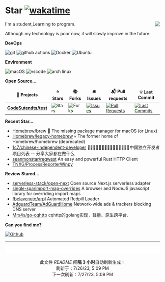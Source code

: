 # Star [![wakatime](https://wakatime.com/badge/user/840d21f8-ccf6-4443-ba54-0b5c2549c2e4.svg)](https://wakatime.com/@840d21f8-ccf6-4443-ba54-0b5c2549c2e4)

<picture>
  <source
    srcset="https://github-readme-stats.vercel.app/api?username=CodeSutendts&show_icons=true&theme=dark"
  />
  <source
    srcset="https://github-readme-stats.vercel.app/api?username=CodeSutendts&show_icons=true"
    media="(prefers-color-scheme: light), (prefers-color-scheme: no-preference)"
  />
  <img src="https://github-readme-stats.vercel.app/api?username=CodeStudents&show_icons=true" align=right />
</picture>


I'm a student,Learning to program.

Although my technology is poor now, it will slowly improve in the future.

**DevOps**

<p>
  <img alt="git" src="https://img.shields.io/badge/-Git-F05032?style=flat-square&logo=git&logoColor=white" />
  <img alt="github actions"
    src="https://img.shields.io/badge/-Github_Actions-2088FF?style=flat-square&logo=github-actions&logoColor=white" />
  <img alt="Docker" src="https://img.shields.io/badge/-Docker-46a2f1?style=flat-square&logo=docker&logoColor=white" />
  <img alt="Ubuntu" src="https://img.shields.io/badge/-Ubuntu-DB652A?style=flat-square&logo=ubuntu&logoColor=white" />
<p>
  
**Environment**
  
<p>
  <img alt="macOS" src="https://img.shields.io/badge/-macOS-333?style=flat-square&logo=apple&logoColor=white" />
  <img alt="vscode" src="https://img.shields.io/badge/Visual%20Studio%20Code-blue?style=flat-square&logo=visual-studio-code&logoColor=ffffff" />
  <img alt="arch linux"src="https://camo.githubusercontent.com/5663f9a4e9d0c47f590d839330c5b4a140a4af82eb3ffb47d130a4dd9c321273/68747470733a2f2f696d672e736869656c64732e696f2f62616467652f2d617263686c696e75782d626c61636b3f7374796c653d666c61742d737175617265266c6f676f3d617263686c696e7578266c6f676f436f6c6f723d626c7565"/>
</p>

**Open Source...**

<table><thead align=center><tr border: none;><td><b>🎁 Projects</b></td><td><b>⭐ Stars</b></td><td><b>📚 Forks</b></td><td><b>🛎 Issues</b></td><td><b>📬 Pull requests</b></td><td><b>💡 Last Commit</b></td></tr></thead><tbody><tr><td><a href=https://github.com/CodeSutendts/test><b>CodeSutendts/test</b></a></td><td><img alt=Stars src="https://img.shields.io/github/stars/CodeSutendts/test?style=flat-square&labelColor=343b41"></td><td><img alt=Forks src="https://img.shields.io/github/forks/CodeSutendts/test?style=flat-square&labelColor=343b41"></td><td><a href=https://github.com/CodeSutendts/test/issues target=_blank><img alt=Issues src="https://img.shields.io/github/issues/CodeSutendts/test?style=flat-square&labelColor=343b41"></a></td><td><a href=https://github.com/CodeSutendts/test/pulls target=_blank><img alt="Pull Requests"src="https://img.shields.io/github/issues-pr/CodeSutendts/test?style=flat-square&labelColor=343b41"></a></td><td><a href=https://github.com/CodeSutendts/test/commits target=_blank><img alt="Last Commits"src="https://img.shields.io/github/last-commit/CodeSutendts/test?style=flat-square&labelColor=343b41"></a></td></tr></tbody></table>

**Recent Star...**

<ul><li><a href=https://github.com/Homebrew/brew>Homebrew/brew</a><span> 🍺 The missing package manager for macOS (or Linux)</span></li><li><a href=https://github.com/Homebrew/legacy-homebrew>Homebrew/legacy-homebrew</a><span> 💀 The former home of Homebrew/homebrew (deprecated)</span></li><li><a href=https://github.com/1c7/chinese-independent-developer>1c7/chinese-independent-developer</a><span> 👩🏿‍💻👨🏾‍💻👩🏼‍💻👨🏽‍💻👩🏻‍💻中国独立开发者项目列表 -- 分享大家都在做什么</span></li><li><a href=https://github.com/seanmonstar/reqwest>seanmonstar/reqwest</a><span> An easy and powerful Rust HTTP Client</span></li><li><a href=https://github.com/TNXG/ProcessReporterWinpy>TNXG/ProcessReporterWinpy</a></li></ul>

**Review Stared...**

<ul><li><a href=https://github.com/serverless-stack/open-next>serverless-stack/open-next</a><span> Open source Next.js serverless adapter</span></li><li><a href=https://github.com/single-spa/import-map-overrides>single-spa/import-map-overrides</a><span> A browser and NodeJS javascript library for overriding import maps</span></li><li><a href=https://github.com/fbelavenuto/arpl>fbelavenuto/arpl</a><span> Automated Redpill Loader</span></li><li><a href=https://github.com/AdguardTeam/AdGuardHome>AdguardTeam/AdGuardHome</a><span> Network-wide ads & trackers blocking DNS server</span></li><li><a href=https://github.com/Mrs4s/go-cqhttp>Mrs4s/go-cqhttp</a><span> cqhttp的golang实现，轻量、原生跨平台.</span></li></ul>

**Can you find me?**

<p><a href="https://github.com/CodeStudents" target="_blank"><img alt="Github" src="https://img.shields.io/badge/GitHub-%2312100E.svg?&style=for-the-badge&logo=Github&logoColor=white" /></a> 

---

<img src="./sponsorkit/sponsors.svg" />

<!-- motto -->
<p align=center>此文件 <i>README</i> <b>间隔 3 小时</b>自动刷新生成！<br>刷新于：7/26/23, 5:09 PM<br>下一次刷新：7/27/23, 5:09 PM</p>
